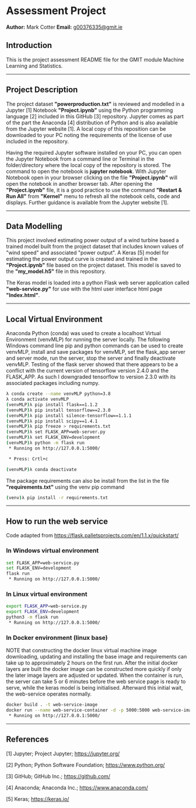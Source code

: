 # Assessment Project

**Author:** Mark Cotter
**Email:**  g00376335@gmit.ie

## Introduction

This is the project assessment README file for the GMIT module Machine Learning and Statistics.

***

## Project Description

The project dataset **"powerproduction.txt"** is reviewed and modelled in a Jupyter [1] Notebook **"Project.ipynb"** using the Python programming language [2] included in this GitHub [3] repository. Jupyter comes as part of the part the Anaconda [4] distribution of Python and is also available from the Jupyter website [1]. A local copy of this reposition can be downloaded to your PC noting the requirements of the license of use included in the repository.

Having the required Jupyter software installed on your PC, you can open the Jupyter Notebook from a command line or Terminal in the folder/directory where the local copy of the repository is stored. The command to open the notebook is **jupyter notebook**. With Jupyter Notebook open in your browser clicking on the file **"Project.ipynb"** will open the notebook in another browser tab. After opening the **"Project.ipynb"** file, it is a good practice to use the command **"Restart & Run All"** from **"Kernel"** menu to refresh all the notebook cells, code and displays. Further guidance is available from the Jupyter website [1].

***

## Data Modelling

This project involved estimating power output of a wind turbine based a trained model built from the project dataset that includes known values of "wind speed" and associated "power output". A Keras [5] model for estimating the power output curve is created and trained in the **"Project.ipynb"** file based on the project dataset. This model is saved to the **"my_model.h5"** file in this repository.

The Keras model is loaded into a python Flask web server application called **"web-service.py"** for use with the html user interface html page **"Index.html"**.

***

## Local Virtual Environment
Anaconda Python (conda) was used to create a localhost Virtual Environment (venvMLP) for running the server locally. The following Windows command line pip and python commands can be used to create venvMLP, install and save packages for venvMLP, set the flask_app server and server mode, run the server, stop the server and finally deactivate venvMLP. Testing of the flask server showed that there appears to be a conflict with the current version of tensorflow version 2.4.0 and the FLASK_APP. As such I downgraded tensorflow to version 2.3.0 with its associated packages including numpy.

```bash
λ conda create --name venvMLP python=3.8
λ conda activate venvMLP
(venvMLP)λ pip install flask==1.1.2
(venvMLP)λ pip install tensorflow==2.3.0
(venvMLP)λ pip install silence-tensorflow==1.1.1
(venvMLP)λ pip install scipy==1.4.1
(venvMLP)λ pip freeze > requirements.txt
(venvMLP)λ set FLASK_APP=web-server.py
(venvMLP)λ set FLASK_ENV=development
(venvMLP)λ python -m flask run
 * Running on http://127.0.0.1:5000/

 * Press: Crtl+c

(venvMLP)λ conda deactivate
```

The package requirements can also be install from the list in the file **"requirements.txt"** using the venv pip command

```bash
(venv)λ pip install -r requirements.txt
```

***

## How to run the web service
Code adapted from https://flask.palletsprojects.com/en/1.1.x/quickstart/

### In Windows virtual environment

```bash
set FLASK_APP=web-service.py
set FLASK_ENV=development
flask run
 * Running on http://127.0.0.1:5000/
```

### In Linux virtual environment

```bash
export FLASK_APP=web-service.py
export FLASK_ENV=development
python3 -m flask run
 * Running on http://127.0.0.1:5000/
```

### In Docker environment (linux base)
NOTE that constructing the docker linux virtual machine image downloading, updating and installing the base image and requirements can take up to approximately 2 hours on the first run. After the initial docker layers are built the docker image can be constructed more quickly if only the later image layers are adjusted or updated.
When the container is run, the server can take 5 or 6 minutes before the web service page is ready to serve, while the keras model is being initialised. Afterward this initial wait, the web-service operates normally.

```bash
docker build . -t web-service-image
docker run --name web-service-container -d -p 5000:5000 web-service-image
 * Running on http://127.0.0.1:5000/
```

***

## References

[1] Jupyter; Project Jupyter; https://jupyter.org/

[2] Python;  Python Software Foundation; https://www.python.org/

[3] GitHub; GitHub Inc.; https://github.com/

[4] Anaconda; Anaconda Inc.; https://www.anaconda.com/

[5] Keras; https://keras.io/